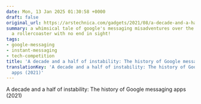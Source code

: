 ```yaml
---
date: Mon, 13 Jan 2025 01:30:58 +0000
draft: false
original_url: https://arstechnica.com/gadgets/2021/08/a-decade-and-a-half-of-instability-the-history-of-google-messaging-apps/
summary: a whimsical tale of google's messaging misadventures over the years—like
  a rollercoaster with no end in sight!
tags:
- google-messaging
- instant-messaging
- tech-competition
title: 'A decade and a half of instability: The history of Google messaging apps (2021)'
translationKey: 'A decade and a half of instability: The history of Google messaging
  apps (2021)'
---
```


A decade and a half of instability: The history of Google messaging apps (2021)